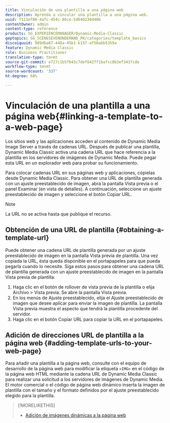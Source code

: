 ```yaml
---
title: Vinculación de una plantilla a una página web
description: Aprenda a vincular una plantilla a una página web.
uuid: f111ef06-4afc-454c-86ce-5d640236d40b
contentOwner: admin
content-type: reference
products: SG_EXPERIENCEMANAGER/Dynamic-Media-Classic
geptopics: SG_SCENESEVENONDEMAND_PK/categories/template_basics
discoiquuid: 989dba07-448a-45b1-b157-af50abb5359a
feature: Dynamic Media Classic
role: Business Practitioner
translation-type: tm+mt
source-git-commit: e727c1b5fb43c7def842ff1bafcc8b3ef3437cde
workflow-type: tm+mt
source-wordcount: '337'
ht-degree: 68%

---
```



# Vinculación de una plantilla a una página web{#linking-a-template-to-a-web-page}

Los sitios web y las aplicaciones acceden al contenido de Dynamic Media Image Server a través de cadenas URL. Después de publicar una plantilla, Dynamic Media Classic activa una cadena URL que hace referencia a la plantilla en los servidores de imágenes de Dynamic Media. Puede pegar esta URL en un explorador web para probar su funcionamiento.

Para colocar cadenas URL en sus páginas web y aplicaciones, cópielas desde Dynamic Media Classic. Para obtener una URL de plantilla generada con un ajuste preestablecido de imagen, abra la pantalla Vista previa o el panel Examinar (en vista de detalles). A continuación, seleccione un ajuste preestablecido de imagen y seleccione el botón Copiar URL.

>[!NOTE]
>
>La URL no se activa hasta que publique el recurso.

## Obtención de una URL de plantilla  {#obtaining-a-template-url}

Puede obtener una cadena URL de plantilla generada por un ajuste preestablecido de imagen en la pantalla Vista previa de plantilla. Una vez copiada la URL, ésta queda disponible en el portapapeles para que pueda pegarla cuando lo necesite. Siga estos pasos para obtener una cadena URL de plantilla generada con un ajuste preestablecido de imagen en la pantalla Vista previa de plantilla:

1. Haga clic en el botón de rollover de vista previa de la plantilla o elija Archivo > Vista previa. Se abre la pantalla Vista previa.
1. En los menús de Ajuste preestablecido, elija el Ajuste preestablecido de imagen que desee aplicar para enviar la imagen de plantilla. La pantalla Vista previa muestra el aspecto que tendrá la plantilla procedente del servidor.
1. Haga clic en el botón Copiar URL para copiar la URL en el portapapeles.

## Adición de direcciones URL de plantilla a la página web  {#adding-template-urls-to-your-web-page}

Para añadir una plantilla a la página web, consulte con el equipo de desarrollo de la página web para modificar la etiqueta `<IMG>` en el código de la página web HTML mediante la cadena URL de Dynamic Media Classic para realizar una solicitud a los servidores de imágenes de Dynamic Media. El motor comercial o el código de página web dinámico inserta la imagen de plantilla con el tamaño y el formato definidos por el ajuste preestablecido elegido para la plantilla.

>[!MORELIKETHIS]
>
>* [Adición de imágenes dinámicas a la página web](linking-urls-web-application.md#adding_dynamic_images_to_your_web_page)


